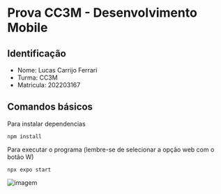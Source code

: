 # Prova CC3M - Desenvolvimento Mobile

## Identificação

- Nome: Lucas Carrijo Ferrari
- Turma: CC3M
- Matricula: 202203167

## Comandos básicos

Para instalar dependencias

```
npm install
```

Para executar o programa (lembre-se de selecionar a opção web com o botão W)

```
npx expo start
```

![imagem](https://i.imgur.com/y58DdJF.png)
